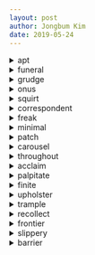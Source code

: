 ```yaml
---
layout: post
author: Jongbum Kim
date: 2019-05-24
---
```



<details>
   <summary>apt</summary>
   adj. 적절한, 적당한
</details>

<details>
   <summary>funeral</summary>
   adj. 장례의; n. 장례식
</details>

<details>
   <summary>grudge</summary>
   v. 주기 싫어하다, 인색하게 굴다
</details>

<details>
   <summary>onus</summary>
   n. 책임, 의무
</details>

<details>
   <summary>squirt</summary>
   v. (액체나 가스를) 찍 짜다, 내뿜다
</details>

<details>
   <summary>correspondent</summary>
   n. 통신원, 특파원
</details>

<details>
   <summary>freak</summary>
   n. 괴짜, 기이한 일
</details>

<details>
   <summary>minimal</summary>
   adj. 최소의, 극소의
</details>

<details>
   <summary>patch</summary>
   n. 헝겊 조각, 천 조각
</details>

<details>
   <summary>carousel</summary>
   n. 회전목마
</details>

<details>
   <summary>throughout</summary>
   adv. 도처에, 온통, 완전히
</details>

<details>
   <summary>acclaim</summary>
   v. 갈채하다, 환호하다
</details>

<details>
   <summary>palpitate</summary>
   v. 두근거리다, 고동치다
</details>

<details>
   <summary>finite</summary>
   adj. 제한된, 한정된, 유한의
</details>

<details>
   <summary>upholster</summary>
   v. 천을 씌우다
</details>

<details>
   <summary>trample</summary>
   v. 짓밟다, 밟아 뭉개다 
</details>

<details>
   <summary>recollect</summary>
   v. 생각해 내다, 회상하다
</details>

<details>
   <summary>frontier</summary>
   n. 국경, 한계, 변경
</details>

<details>
   <summary>slippery</summary>
   adj. 미끄러운
</details>

<details>
   <summary>barrier </summary>
   n. 방벽, 방책, 관문
</details>
